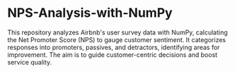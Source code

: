 # NPS-Analysis-with-NumPy
This repository analyzes Airbnb's user survey data with NumPy, calculating the Net Promoter Score (NPS) to gauge customer sentiment. It categorizes responses into promoters, passives, and detractors, identifying areas for improvement. The aim is to guide customer-centric decisions and boost service quality.
